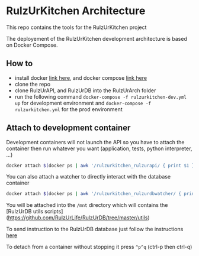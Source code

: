 # RulzUrKitchen Architecture

This repo contains the tools for the RulzUrKitchen project

The deployement of the RulzUrKitchen development architecture is based on
Docker Compose.

## How to

* install docker [link here](https://docs.docker.com/installation/),
  and docker compose [link here](https://docs.docker.com/compose/install/)
* clone the repo
* clone RulzUrAPI, and RulzUrDB into the RulzUrArch folder
* run the following command `docker-compose -f rulzurkitchen-dev.yml up` for
  development environment and `docker-compose -f rulzurkitchen.yml` for the
  prod environment

## Attach to development container

Development containers will not launch the API so you have to attach the
container then run whatever you want
(application, tests, python interpreter, ...)

```bash
docker attach $(docker ps | awk '/rulzurkitchen_rulzurapi/ { print $1 }')
```

You can also attach a watcher to directly interact with the database container

```bash
docker attach $(docker ps | awk '/rulzurkitchen_rulzurdbwatcher/ { print $1 }')
```

You will be attached into the `/mnt` directory which will contains the
[RulzUrDB utils scripts]
(https://github.com/RulzUrLife/RulzUrDB/tree/master/utils)

To send instruction to the RulzUrDB database just follow the instructions
[here](https://github.com/RulzUrLife/RulzUrDB#connect-to-database)


To detach from a container without stopping it press `^p^q`
(ctrl-p then ctrl-q)

